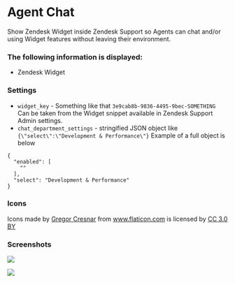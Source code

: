 # Agent Chat

Show Zendesk Widget inside Zendesk Support so Agents can chat and/or using Widget features without leaving their environment.

### The following information is displayed:

- Zendesk Widget

### Settings

- `widget_key` - Something like that `3e9cab8b-9836-4495-9bec-SOMETHING` Can be taken from the Widget snippet available in Zendesk Support Admin settings.
- `chat_department_settings` - stringified JSON object like `{\"select\":\"Development & Performance\"}` Example of a full object is below

```
{
  "enabled": [
    ""
  ],
  "select": "Development & Performance"
}
```

### Icons

<div>Icons made by <a href="https://www.flaticon.com/authors/gregor-cresnar" title="Gregor Cresnar">Gregor Cresnar</a> from <a href="https://www.flaticon.com/"                 title="Flaticon">www.flaticon.com</a> is licensed by <a href="http://creativecommons.org/licenses/by/3.0/"                 title="Creative Commons BY 3.0" target="_blank">CC 3.0 BY</a></div>

### Screenshots

![](https://cl.ly/aa73ffb0f399/Image%202019-08-06%20at%2010.57.12%20AM.png)

![](https://cl.ly/c06a04c5439f/Image%202019-08-06%20at%2010.57.24%20AM.png)